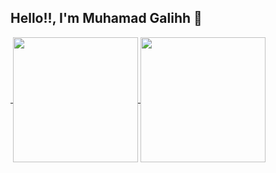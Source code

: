 ## Hello!!, I'm Muhamad Galihh 🐺

<a href="https://github.com/muhgalihhh/">
  <img src-"https://github-readme-stats.vercel.app/api/pin/?username=muhgalihhh&repo=github-readme-stats">
</a>
<a href="https://github.com/muhgalihhh/">
  <img height=200 align="center" src="https://github-readme-stats.vercel.app/api?username=muhgalihhh&theme=dracula" />
</a>
<a href="https://github.com/muhgalihhh/">
  <img height=200 align="center" src="https://github-readme-stats.vercel.app/api/top-langs?username=muhgalihhh&layout=compact&langs_count=8&card_width=320&theme=dracula" />
</a>
